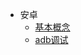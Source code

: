 
- 安卓
  - [基本概念](./Android/%E5%9F%BA%E6%9C%AC%E6%A6%82%E5%BF%B5.md)
  - [adb调试](./Android/adb%E8%B0%83%E8%AF%95.md)